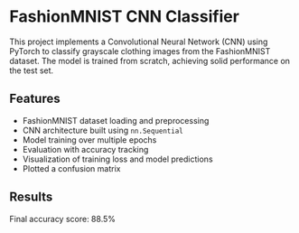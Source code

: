 # FashionMNIST CNN Classifier

This project implements a Convolutional Neural Network (CNN) using PyTorch to classify grayscale clothing images from the FashionMNIST dataset. The model is trained from scratch, achieving solid performance on the test set.

## Features
- FashionMNIST dataset loading and preprocessing  
- CNN architecture built using `nn.Sequential`  
- Model training over multiple epochs  
- Evaluation with accuracy tracking  
- Visualization of training loss and model predictions
- Plotted a confusion matrix

## Results
Final accuracy score: 88.5%
